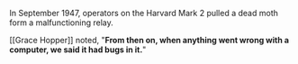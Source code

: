 In September 1947, operators on the Harvard Mark 2 pulled a dead moth form a malfunctioning relay.

[[Grace Hopper]] noted, "**From then on, when anything went wrong with a computer, we said it had bugs in it.**"

